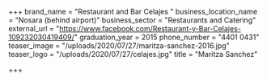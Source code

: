 +++
brand_name = "Restaurant and Bar Celajes "
business_location_name = "Nosara (behind airport)"
business_sector = "Restaurants and Catering"
external_url = "https://www.facebook.com/Restaurant-y-Bar-Celajes-109232030419409/"
graduation_year = 2015
phone_number = "4401 0431"
teaser_image = "/uploads/2020/07/27/maritza-sanchez-2016.jpg"
teaser_logo = "/uploads/2020/07/27/celajes.jpg"
title = "Maritza Sanchez"

+++
